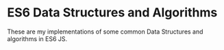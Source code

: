 # ES6 Data Structures and Algorithms

These are my implementations of some common Data Structures and algorithms in ES6 JS.